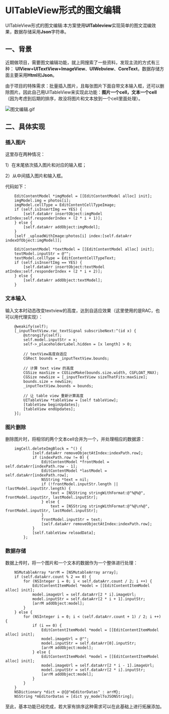 # UITableView形式的图文编辑

UITableView形式的图文编辑:本方案使用**UITableview**实现简单的图文混编效果，数据存储采用**Json**字符串。
 
## 一、背景

近期做项目，需要图文编辑功能，就上网搜索了一些资料，发现主流的方式有三种：
**UIView+UITextView+ImageView**、**UIWebview**、**CoreText**，数据存储方面主要采用**Html**和**Json**。

由于项目的特殊需求：批量插入图片，且每张图片下面自带文本输入框，还可以删除图片。因此自己用UITableView来实现此功能：**图片一个cell，文本一个cell**（因为考虑到后期的排序，故没将图片和文本放到一个cell里面处理）。

![图文编辑.gif](http://upload-images.jianshu.io/upload_images/1338824-80651d8eb7329822.gif?imageMogr2/auto-orient/strip)

## 二、具体实现

### 插入图片

这里存在两种情况：

1）在末尾依次插入图片和对应的输入框；

2）从中间插入图片和输入框。

代码如下：

```objc
	EditContentModel *imgModel = [[EditContentModel alloc] init];
	imgModel.img = photos[i];
	imgModel.cellType = EditContentCellTypeImage;
	if (self.isInsertImg == YES) {
	    [self.dataArr insertObject:imgModel atIndex:self.responderIndex + (2 * i + 1)];
	} else {
	    [self.dataArr addObject:imgModel];
	}
	[self _uploadWithImage:photos[i] index:[self.dataArr indexOfObject:imgModel]];
	    
	EditContentModel *textModel = [[EditContentModel alloc] init];
	textModel.inputStr = @"";
	textModel.cellType = EditContentCellTypeText;
	if (self.isInsertImg == YES) {
	    [self.dataArr insertObject:textModel atIndex:self.responderIndex + (2 * i + 2)];
	} else {
	    [self.dataArr addObject:textModel];
	}
```
### 文本输入

输入文本时动态改变textview的高度，达到自适应效果（这里使用的是RAC，也可以用代理实现）：

```objc
	@weakify(self);
    [_inputTextView.rac_textSignal subscribeNext:^(id x) {
        @strongify(self);
        self.model.inputStr = x;
        self->_placeholderLabel.hidden = [x length] > 0;
        
        // textView高度自适应
        CGRect bounds = _inputTextView.bounds;
        
        // 计算 text view 的高度
        CGSize maxSize = CGSizeMake(bounds.size.width, CGFLOAT_MAX);
        CGSize newSize = [_inputTextView sizeThatFits:maxSize];
        bounds.size = newSize;
        _inputTextView.bounds = bounds;
        
        // 让 table view 重新计算高度
        UITableView *tableView = [self tableView];
        [tableView beginUpdates];
        [tableView endUpdates];
    }];
```
### 图片删除

删除图片时，将相邻的两个文本cell合并为一个，并处理相应的数据源：

```objc
	imgCell.deleteImgBlock = ^() {
            [self.dataArr removeObjectAtIndex:indexPath.row];
            if (indexPath.row != 0) {
                EditContentModel *frontModel = self.dataArr[indexPath.row - 1];
                EditContentModel *lastModel = self.dataArr[indexPath.row];
                NSString *text = nil;
                if (!frontModel.inputStr.length || !lastModel.inputStr.length) {
                    text = [NSString stringWithFormat:@"%@%@", frontModel.inputStr, lastModel.inputStr];
                } else {
                    text = [NSString stringWithFormat:@"%@\n%@", frontModel.inputStr, lastModel.inputStr];
                }
                frontModel.inputStr = text;
                [self.dataArr removeObjectAtIndex:indexPath.row];
            }
            [self.tableView reloadData];
        };
```

### 数据存储

数据上传时，将一个图片和一个文本的数据作为一个整体进行处理：

```objc
    NSMutableArray *arrM = [NSMutableArray array];
    if (self.dataArr.count % 2 == 0) {
        for (NSInteger i = 0; i < self.dataArr.count / 2; i ++) {
            EditContentItemModel *model = [[EditContentItemModel alloc] init];
            model.imageUrl = self.dataArr[2 * i].imageUrl;
            model.inputStr = self.dataArr[2 * i + 1].inputStr;
            [arrM addObject:model];
        }
    } else {
        for (NSInteger i = 0; i < (self.dataArr.count + 1) / 2; i ++) {
            if (i == 0) {
                EditContentItemModel *model = [[EditContentItemModel alloc] init];
                model.imageUrl = @"";
                model.inputStr = self.dataArr[0].inputStr;
                [arrM addObject:model];
            } else {
                EditContentItemModel *model = [[EditContentItemModel alloc] init];
                model.imageUrl = self.dataArr[2 * i - 1].imageUrl;
                model.inputStr = self.dataArr[2 * i].inputStr;
                [arrM addObject:model];
            }
        }
    }
    NSDictionary *dict = @{@"mEditorDatas" : arrM};
    NSString *mEditorDatas = [dict yy_modelToJSONString];
```

至此，基本功能已经完成，若大家有排序这种需求可以在此基础上进行拓展添加。
